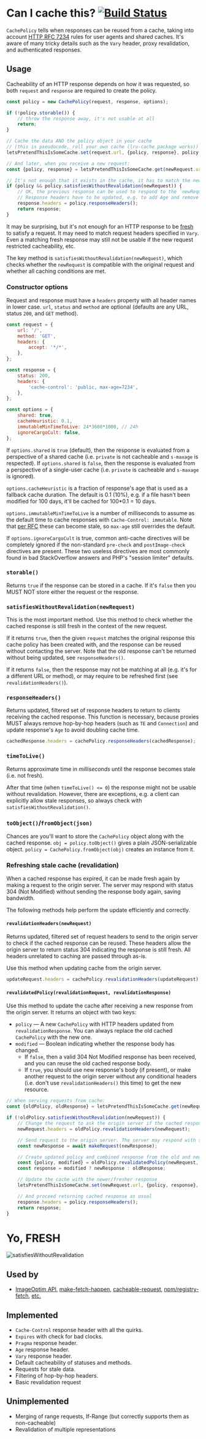 # Can I cache this? [![Build Status](https://travis-ci.org/pornel/http-cache-semantics.svg?branch=master)](https://travis-ci.org/pornel/http-cache-semantics)

`CachePolicy` tells when responses can be reused from a cache, taking into account [HTTP RFC 7234](http://httpwg.org/specs/rfc7234.html) rules for user agents and shared caches. It's aware of many tricky details such as the `Vary` header, proxy revalidation, and authenticated responses.

## Usage

Cacheability of an HTTP response depends on how it was requested, so both `request` and `response` are required to create the policy.

```js
const policy = new CachePolicy(request, response, options);

if (!policy.storable()) {
    // throw the response away, it's not usable at all
    return;
}

// Cache the data AND the policy object in your cache
// (this is pseudocode, roll your own cache (lru-cache package works))
letsPretendThisIsSomeCache.set(request.url, {policy, response}, policy.timeToLive());
```

```js
// And later, when you receive a new request:
const {policy, response} = letsPretendThisIsSomeCache.get(newRequest.url);

// It's not enough that it exists in the cache, it has to match the new request, too:
if (policy && policy.satisfiesWithoutRevalidation(newRequest)) {
    // OK, the previous response can be used to respond to the `newRequest`.
    // Response headers have to be updated, e.g. to add Age and remove uncacheable headers.
    response.headers = policy.responseHeaders();
    return response;
}
```

It may be surprising, but it's not enough for an HTTP response to be [fresh](#yo-fresh) to satisfy a request. It may need to match request headers specified in `Vary`. Even a matching fresh response may still not be usable if the new request restricted cacheability, etc.

The key method is `satisfiesWithoutRevalidation(newRequest)`, which checks whether the `newRequest` is compatible with the original request and whether all caching conditions are met.

### Constructor options

Request and response must have a `headers` property with all header names in lower case. `url`, `status` and `method` are optional (defaults are any URL, status `200`, and `GET` method).

```js
const request = {
    url: '/',
    method: 'GET',
    headers: {
        accept: '*/*',
    },
};

const response = {
    status: 200,
    headers: {
        'cache-control': 'public, max-age=7234',
    },
};

const options = {
    shared: true,
    cacheHeuristic: 0.1,
    immutableMinTimeToLive: 24*3600*1000, // 24h
    ignoreCargoCult: false,
};
```

If `options.shared` is `true` (default), then the response is evaluated from a perspective of a shared cache (i.e. `private` is not cacheable and `s-maxage` is respected). If `options.shared` is `false`, then the response is evaluated from a perspective of a single-user cache (i.e. `private` is cacheable and `s-maxage` is ignored).

`options.cacheHeuristic` is a fraction of response's age that is used as a fallback cache duration. The default is 0.1 (10%), e.g. if a file hasn't been modified for 100 days, it'll be cached for 100*0.1 = 10 days.

`options.immutableMinTimeToLive` is a number of milliseconds to assume as the default time to cache responses with `Cache-Control: immutable`. Note that [per RFC](http://httpwg.org/http-extensions/immutable.html) these can become stale, so `max-age` still overrides the default.

If `options.ignoreCargoCult` is true, common anti-cache directives will be completely ignored if the non-standard `pre-check` and `postImage-check` directives are present. These two useless directives are most commonly found in bad StackOverflow answers and PHP's "session limiter" defaults.

### `storable()`

Returns `true` if the response can be stored in a cache. If it's `false` then you MUST NOT store either the request or the response.

### `satisfiesWithoutRevalidation(newRequest)`

This is the most important method. Use this method to check whether the cached response is still fresh in the context of the new request.

If it returns `true`, then the given `request` matches the original response this cache policy has been created with, and the response can be reused without contacting the server. Note that the old response can't be returned without being updated, see `responseHeaders()`.

If it returns `false`, then the response may not be matching at all (e.g. it's for a different URL or method), or may require to be refreshed first (see `revalidationHeaders()`).

### `responseHeaders()`

Returns updated, filtered set of response headers to return to clients receiving the cached response. This function is necessary, because proxies MUST always remove hop-by-hop headers (such as `TE` and `Connection`) and update response's `Age` to avoid doubling cache time.

```js
cachedResponse.headers = cachePolicy.responseHeaders(cachedResponse);
```

### `timeToLive()`

Returns approximate time in *milliseconds* until the response becomes stale (i.e. not fresh).

After that time (when `timeToLive() <= 0`) the response might not be usable without revalidation. However, there are exceptions, e.g. a client can explicitly allow stale responses, so always check with `satisfiesWithoutRevalidation()`.

### `toObject()`/`fromObject(json)`

Chances are you'll want to store the `CachePolicy` object along with the cached response. `obj = policy.toObject()` gives a plain JSON-serializable object. `policy = CachePolicy.fromObject(obj)` creates an instance from it.

### Refreshing stale cache (revalidation)

When a cached response has expired, it can be made fresh again by making a request to the origin server. The server may respond with status 304 (Not Modified) without sending the response body again, saving bandwidth.

The following methods help perform the update efficiently and correctly.

#### `revalidationHeaders(newRequest)`

Returns updated, filtered set of request headers to send to the origin server to check if the cached response can be reused. These headers allow the origin server to return status 304 indicating the response is still fresh. All headers unrelated to caching are passed through as-is.

Use this method when updating cache from the origin server.

```js
updateRequest.headers = cachePolicy.revalidationHeaders(updateRequest);
```

#### `revalidatedPolicy(revalidationRequest, revalidationResponse)`

Use this method to update the cache after receiving a new response from the origin server. It returns an object with two keys:

* `policy` — A new `CachePolicy` with HTTP headers updated from `revalidationResponse`. You can always replace the old cached `CachePolicy` with the new one.
* `modified` — Boolean indicating whether the response body has changed.
   * If `false`, then a valid 304 Not Modified response has been received, and you can reuse the old cached response body.
   * If `true`, you should use new response's body (if present), or make another request to the origin server without any conditional headers (i.e. don't use `revalidationHeaders()` this time) to get the new resource.

```js
// When serving requests from cache:
const {oldPolicy, oldResponse} = letsPretendThisIsSomeCache.get(newRequest.url);

if (!oldPolicy.satisfiesWithoutRevalidation(newRequest)) {
    // Change the request to ask the origin server if the cached response can be used
    newRequest.headers = oldPolicy.revalidationHeaders(newRequest);

    // Send request to the origin server. The server may respond with status 304
    const newResponse = await makeRequest(newResponse);

    // Create updated policy and combined response from the old and new data
    const {policy, modified} = oldPolicy.revalidatedPolicy(newRequest, newResponse);
    const response = modified ? newResponse : oldResponse;

    // Update the cache with the newer/fresher response
    letsPretendThisIsSomeCache.set(newRequest.url, {policy, response}, policy.timeToLive());

    // And proceed returning cached response as usual
    response.headers = policy.responseHeaders();
    return response;
}
```

# Yo, FRESH

![satisfiesWithoutRevalidation](fresh.jpg)

## Used by

* [ImageOptim API](https://imageoptim.com/api), [make-fetch-happen](https://github.com/zkat/make-fetch-happen), [cacheable-request](https://www.npmjs.com/package/cacheable-request), [npm/registry-fetch](https://github.com/npm/registry-fetch), [etc.](https://github.com/pornel/http-cache-semantics/network/dependents)

## Implemented

* `Cache-Control` response header with all the quirks.
* `Expires` with check for bad clocks.
* `Pragma` response header.
* `Age` response header.
* `Vary` response header.
* Default cacheability of statuses and methods.
* Requests for stale data.
* Filtering of hop-by-hop headers.
* Basic revalidation request

## Unimplemented

* Merging of range requests, If-Range (but correctly supports them as non-cacheable)
* Revalidation of multiple representations
